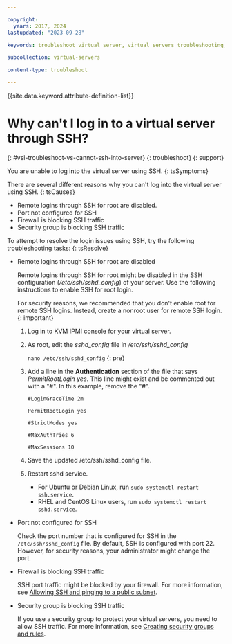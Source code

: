 ```yaml
---

copyright:
  years: 2017, 2024
lastupdated: "2023-09-28"

keywords: troubleshoot virtual server, virtual servers troubleshooting, tips, error, problem, insufficient capacity

subcollection: virtual-servers

content-type: troubleshoot

---
```


{{site.data.keyword.attribute-definition-list}}

# Why can't I log in to a virtual server through SSH?
{: #vsi-troubleshoot-vs-cannot-ssh-into-server}
{: troubleshoot}
{: support}

You are unable to log into the virtual server using SSH.
{: tsSymptoms}

There are several different reasons why you can't log into the virtual server using SSH.
{: tsCauses}

* Remote logins through SSH for root are disabled.
* Port not configured for SSH
* Firewall is blocking SSH traffic
* Security group is blocking SSH traffic

To attempt to resolve the login issues using SSH, try the following troubleshooting tasks:
{: tsResolve}

* Remote logins through SSH for root are disabled

   Remote logins through SSH for root might be disabled in the SSH configuration (_/etc/ssh/sshd_config_) of your server. Use the following instructions to enable SSH for root login.

   For security reasons, we recommended that you don't enable root for remote SSH logins. Instead, create a nonroot user for remote SSH login.
   {: important}

   1. Log in to KVM IPMI console for your virtual server.
   1. As root, edit the _sshd_config_ file in _/etc/ssh/sshd_config_

      `nano /etc/ssh/sshd_config`
      {: pre}

   1. Add a line in the **Authentication** section of the file that says _PermitRootLogin yes_. This line might exist and be commented out with a "#". In this example, remove the "#".

      `#LoginGraceTime 2m`

      `PermitRootLogin yes`

      `#StrictModes yes`

      `#MaxAuthTries 6`

      `#MaxSessions 10`

   1. Save the updated /etc/ssh/sshd_config file.

   1. Restart sshd service.
  
      * For Ubuntu or Debian Linux, run `sudo systemctl restart ssh.service`.
      * RHEL and CentOS Linux users, run `sudo systemctl restart sshd.service`.

* Port not configured for SSH

   Check the port number that is configured for SSH in the `/etc/ssh/sshd_config` file. By default, SSH is configured with port 22. However, for security reasons, your administrator might change the port.

* Firewall is blocking SSH traffic

   SSH port traffic might be blocked by your firewall. For more information, see [Allowing SSH and pinging to a public subnet](/docs/vsrx?topic=vsrx-allowing-ssh-and-pinging-to-a-public-subnet).

* Security group is blocking SSH traffic

   If you use a security group to protect your virtual servers, you need to allow SSH traffic. For more information, see [Creating security groups and rules](/docs/security-groups?topic=security-groups-creating-security-groups).
